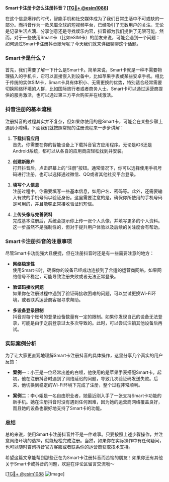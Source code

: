 **Smart卡注册卡怎么注册抖音？[[TG💪+ @esim1088](https://t.me/s/esim1088)]**

在这个信息爆炸的时代，智能手机和社交媒体成为了我们日常生活中不可或缺的一部分。而抖音作为一款风靡全球的短视频平台，已经吸引了无数用户的关注。无论是记录生活点滴、分享创意还是寻找娱乐内容，抖音都为我们提供了无限可能。然而，对于一些使用Smart卡（比如eSIM卡）的朋友来说，可能会遇到一个问题：如何通过Smart卡注册抖音账号呢？今天我们就来详细聊聊这个话题。

### Smart卡是什么？

首先，我们需要了解一下什么是Smart卡。简单来说，Smart卡就是一种不需要物理插入的手机卡，它可以直接嵌入到设备中，比如苹果手表或某些安卓手机。相比于传统的实体SIM卡，Smart卡具有体积小、无需更换的优势，特别适合经常需要切换网络环境的人群，比如国际旅行者或者商务人士。Smart卡可以通过运营商提供的服务激活，也可以通过第三方平台购买并在线激活。

### 抖音注册的基本流程

注册抖音的过程其实并不复杂，但如果你使用的是Smart卡，可能会在某些步骤上遇到小障碍。下面我们就按照常规的注册流程来一步步讲解：

1. **下载抖音应用**  
   首先，你需要在你的智能设备上下载抖音官方应用程序。无论是iOS还是Android系统，都可以从各自的应用商店轻松找到并安装。

2. **创建新账户**  
   打开抖音后，点击屏幕上的“注册”按钮。通常情况下，你可以选择使用手机号码进行注册，也可以选择通过微信、QQ或者其他社交平台登录。

3. **填写个人信息**  
   注册过程中，你需要填写一些基本信息，如用户名、密码等。此外，还需要输入有效的手机号码以验证身份。这里需要注意的是，确保你所使用的手机号码是可用的，并且能够正常接收验证码短信。

4. **上传头像与完善资料**  
   完成基本注册后，系统会提示你上传一张个人头像，并填写更多的个人资料。这一步虽然不是强制性的，但对于提升用户体验以及后续的关注度会有帮助。

### Smart卡注册抖音的注意事项

尽管Smart卡功能强大且便捷，但在注册抖音时还是有一些需要注意的地方：

- **网络稳定性**  
  使用Smart卡时，确保你的设备已经成功连接到了合适的运营商网络。如果网络信号不稳定，可能导致注册失败或者无法正常登录。

- **验证码接收问题**  
  如果你在注册过程中遇到了验证码接收困难的问题，可以尝试更换Wi-Fi环境，或者联系运营商客服寻求帮助。

- **多设备登录限制**  
  抖音对每个账号的登录设备数量有一定的限制。如果你发现自己的设备无法登录，可能是由于之前登录过太多次导致的。此时，可以尝试注销其他设备后再试。

### 实际案例分析

为了让大家更直观地理解Smart卡注册抖音的具体操作，这里分享几个真实的用户反馈：

- **案例一**：小王是一位经常出差的白领，他使用的是苹果手表搭配Smart卡。起初，他在注册抖音时遇到了网络延迟的问题，导致几次验证码发送失败。后来，他切换到稳定的Wi-Fi环境下完成了注册，整个过程非常顺利。

- **案例二**：李小姐是一名自由职业者，她最近刚入手了一张支持Smart卡功能的新手机。她在注册抖音时没有遇到任何困难，因为她的运营商网络覆盖良好，而且她的设备也很好地支持了Smart卡的功能。

### 总结

总的来说，使用Smart卡注册抖音并不是一件难事。只要按照上述步骤操作，并注意网络环境的选择，就能轻松完成注册。当然，如果你在实际操作中有任何疑问，也可以随时咨询抖音官方客服或者联系你的运营商获取技术支持。

希望这篇文章能帮到那些正在为Smart卡注册抖音而苦恼的朋友！如果你还有其他关于Smart卡或抖音的问题，欢迎在评论区留言交流哦～ 

[[TG💪+ @esim1088](https://t.me/s/esim1088) ![Image](https://i.postimg.cc/4NQfJmqS/Snipaste-2025-05-13-00-14-12.png)]